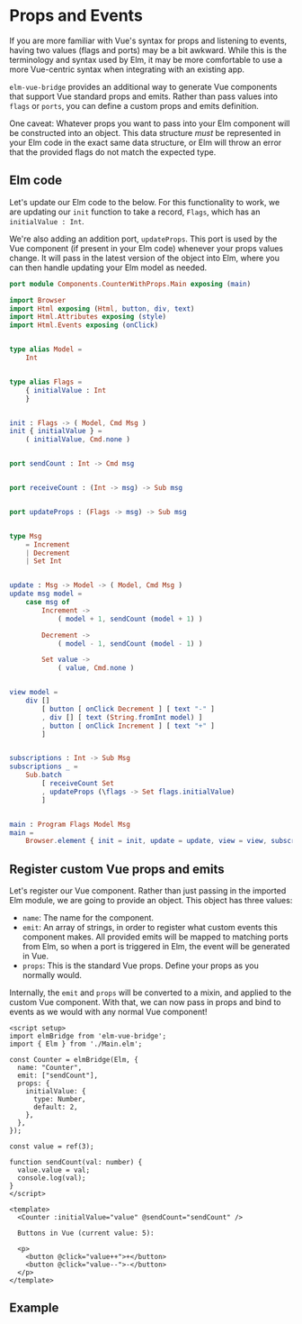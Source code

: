 <script setup>
  import CounterWithProps from '../../../../.vuepress/components/CounterWithProps.vue'
</script>

# Props and Events

If you are more familiar with Vue's syntax for props and listening to events, having two values (flags and ports) may be a bit awkward. While this is the terminology and syntax used by Elm, it may be more comfortable to use a more Vue-centric syntax when integrating with an existing app.

`elm-vue-bridge` provides an additional way to generate Vue components that support Vue standard props and emits. Rather than pass values into `flags` or `ports`, you can define a custom props and emits definition.

One caveat: Whatever props you want to pass into your Elm component will be constructed into an object. This data structure *must* be represented in your Elm code in the exact same data structure, or Elm will throw an error that the provided flags do not match the expected type.

## Elm code

Let's update our Elm code to the below. For this functionality to work, we are updating our `init` function to take a record, `Flags`, which has an `initialValue : Int`.

We're also adding an addition port, `updateProps`. This port is used by the Vue component (if present in your Elm code) whenever your props values change. It will pass in the latest version of the object into Elm, where you can then handle updating your Elm model as needed.

```elm
port module Components.CounterWithProps.Main exposing (main)

import Browser
import Html exposing (Html, button, div, text)
import Html.Attributes exposing (style)
import Html.Events exposing (onClick)


type alias Model =
    Int


type alias Flags =
    { initialValue : Int
    }


init : Flags -> ( Model, Cmd Msg )
init { initialValue } =
    ( initialValue, Cmd.none )


port sendCount : Int -> Cmd msg


port receiveCount : (Int -> msg) -> Sub msg


port updateProps : (Flags -> msg) -> Sub msg


type Msg
    = Increment
    | Decrement
    | Set Int


update : Msg -> Model -> ( Model, Cmd Msg )
update msg model =
    case msg of
        Increment ->
            ( model + 1, sendCount (model + 1) )

        Decrement ->
            ( model - 1, sendCount (model - 1) )

        Set value ->
            ( value, Cmd.none )


view model =
    div []
        [ button [ onClick Decrement ] [ text "-" ]
        , div [] [ text (String.fromInt model) ]
        , button [ onClick Increment ] [ text "+" ]
        ]


subscriptions : Int -> Sub Msg
subscriptions _ =
    Sub.batch
        [ receiveCount Set
        , updateProps (\flags -> Set flags.initialValue)
        ]


main : Program Flags Model Msg
main =
    Browser.element { init = init, update = update, view = view, subscriptions = subscriptions }

```

## Register custom Vue props and emits

Let's register our Vue component. Rather than just passing in the imported Elm module, we are going to provide an object. This object has three values:

- `name`: The name for the component.
- `emit`: An array of strings, in order to register what custom events this component makes. All provided emits will be mapped to matching ports from Elm, so when a port is triggered in Elm, the event will be generated in Vue.
- `props`: This is the standard Vue props. Define your props as you normally would.

Internally, the `emit` and `props` will be converted to a mixin, and applied to the custom Vue component. With that, we can now pass in props and bind to events as we would with any normal Vue component!

```vue
<script setup>
import elmBridge from 'elm-vue-bridge';
import { Elm } from './Main.elm';

const Counter = elmBridge(Elm, {
  name: "Counter",
  emit: ["sendCount"],
  props: {
    initialValue: {
      type: Number,
      default: 2,
    },
  },
});

const value = ref(3);

function sendCount(val: number) {
  value.value = val;
  console.log(val);
}
</script>

<template>
  <Counter :initialValue="value" @sendCount="sendCount" />

  Buttons in Vue (current value: 5):

  <p>
    <button @click="value++">+</button>
    <button @click="value--">-</button>
  </p>
</template>
```

## Example

<CounterWithProps />
